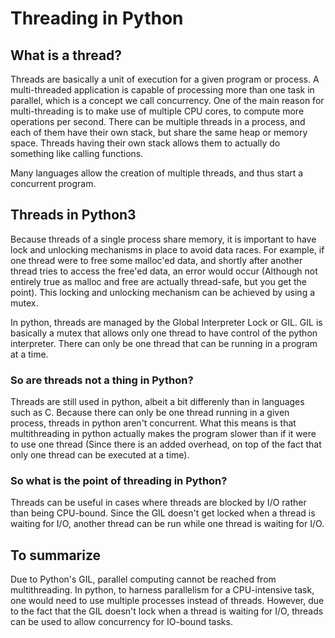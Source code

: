 # Threading in Python

## What is a thread?
Threads are basically a unit of execution for a given program or process. A multi-threaded application is capable of processing more than one task in parallel, which is a concept we call concurrency. One of the main reason for multi-threading is to make use of multiple CPU cores, to compute more operations per second. There can be multiple threads in a process, and each of them have their own stack, but share the same heap or memory space. Threads having their own stack allows them to actually do something like calling functions.

Many languages allow the creation of multiple threads, and thus start a concurrent program. 

## Threads in Python3
Because threads of a single process share memory, it is important to have lock and unlocking mechanisms in place to avoid data races. For example, if one thread were to free some malloc'ed data, and shortly after another thread tries to access the free'ed data, an error would occur (Although not entirely true as malloc and free are actually thread-safe, but you get the point). This locking and unlocking mechanism can be achieved by using a mutex.

In python, threads are managed by the Global Interpreter Lock or GIL. GIL is basically a mutex that allows only one thread to have control of the python interpreter. There can only be one thread that can be running in a program at a time. 

### So are threads not a thing in Python?
Threads are still used in python, albeit a bit differenly than in languages such as C. Because there can only be one thread running in a given process, threads in python aren't concurrent. What this means is that multithreading in python actually makes the program slower than if it were to use one thread (Since there is an added overhead, on top of the fact that only one thread can be executed at a time).

### So what is the point of threading in Python?
Threads can be useful in cases where threads are blocked by I/O rather than being CPU-bound. Since the GIL doesn't get locked when a thread is waiting for I/O, another thread can be run while one thread is waiting for I/O.

## To summarize
Due to Python's GIL, parallel computing cannot be reached from multithreading. In python, to harness parallelism for a CPU-intensive task, one would need to use multiple processes instead of threads. However, due to the fact that the GIL doesn't lock when a thread is waiting for I/O, threads can be used to allow concurrency for IO-bound tasks.
